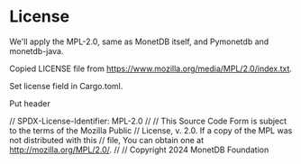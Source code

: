License
=======

We'll apply the MPL-2.0, same as MonetDB itself, and Pymonetdb and monetdb-java.

Copied LICENSE file from https://www.mozilla.org/media/MPL/2.0/index.txt.

Set license field in Cargo.toml.


Put header

// SPDX-License-Identifier: MPL-2.0
//
// This Source Code Form is subject to the terms of the Mozilla Public
// License, v. 2.0.  If a copy of the MPL was not distributed with this
// file, You can obtain one at http://mozilla.org/MPL/2.0/.
//
// Copyright 2024 MonetDB Foundation
